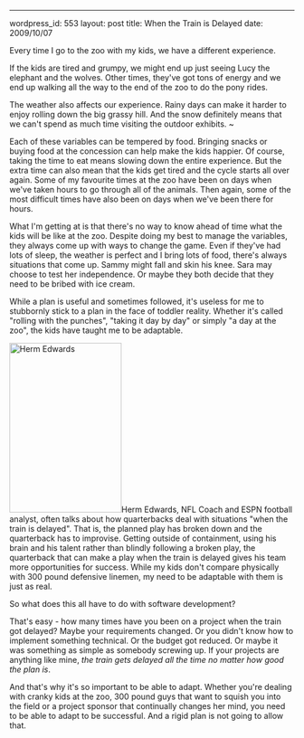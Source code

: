--- 
wordpress_id: 553
layout: post
title: When the Train is Delayed
date: 2009/10/07

Every time I go to the zoo with my kids, we have a different experience.  

If the kids are tired and grumpy, we might end up just seeing Lucy the elephant and the wolves.  Other times, they've got tons of energy and we end up walking all the way to the end of the zoo to do the pony rides.  

The weather also affects our experience.  Rainy days can make it harder to enjoy rolling down the big grassy hill.  And the snow definitely means that we can't spend as much time visiting the outdoor exhibits.  ~

Each of these variables can be tempered by food.  Bringing snacks or buying food at the concession can help make the kids happier.  Of course, taking the time to eat means slowing down the entire experience.  But the extra time can also mean that the kids get tired and the cycle starts all over again.  Some of my favourite times at the zoo have been on days when we've taken hours to go through all of the animals.  Then again, some of the most difficult times have also been on days when we've been there for hours.

What I'm getting at is that there's no way to know ahead of time what the kids will be like at the zoo.  Despite doing my best to manage the variables, they always come up with ways to change the game.  Even if they've had lots of sleep, the weather is perfect and I bring lots of food, there's always situations that come up.  Sammy might fall and skin his knee.  Sara may choose to test her independence.  Or maybe they both decide that they need to be bribed with ice cream.

While a plan is useful and sometimes followed, it's useless for me to stubbornly stick to a plan in the face of toddler reality.  Whether it's called "rolling with the punches", "taking it day by day" or simply "a day at the zoo", the kids have taught me to be adaptable.

<img src="http://www.sideline.ca/images/articles/herm_edwards.jpg" alt="Herm Edwards" title="Herm Edwards" width="198" height="300" class="right" />Herm Edwards, NFL Coach and ESPN football analyst, often talks about how quarterbacks deal with situations "when the train is delayed".  That is, the planned play has broken down and the quarterback has to improvise.  Getting outside of containment, using his brain and his talent rather than blindly following a broken play, the quarterback that can make a play when the train is delayed gives his team more opportunities for success.  While my kids don't compare physically with 300 pound defensive linemen, my need to be adaptable with them is just as real.

So what does this all have to do with software development?  

That's easy - how many times have you been on a project when the train got delayed?  Maybe your requirements changed.  Or you didn't know how to implement something technical.  Or the budget got reduced.  Or maybe it was something as simple as somebody screwing up.  If your projects are anything like mine, *the train gets delayed all the time no matter how good the plan is*.

And that's why it's so important to be able to adapt.  Whether you're dealing with cranky kids at the zoo, 300 pound guys that want to squish you into the field or a project sponsor that continually changes her mind, you need to be able to adapt to be successful.  And a rigid plan is not going to allow that.
